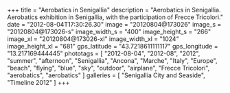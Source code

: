 +++
title = "Aerobatics in Senigallia"
description = "Aerobatics in Senigallia. Aerobatics exhibition in Senigallia, with the participation of Frecce Tricolori."
date = "2012-08-04T17:30:26.30"
image = "20120804@173026"
image_s = "20120804@173026-s"
image_width_s = "400"
image_height_s = "266"
image_xl = "20120804@173026-xl"
image_width_xl = "1024"
image_height_xl = "681"
gps_latitude = "43.7218611111117"
gps_longitude = "13.217169444445"
phototags = [ "2012-08-04", "2012-08", "2012", "summer", "afternoon", "Senigallia", "Ancona", "Marche", "Italy", "Europe", "beach", "flying", "blue", "sky", "outdoor", "airplane", "Frecce Tricolori", "aerobatics", "aerobatics" ]
galleries = [ "Senigallia City and Seaside", "Timeline 2012" ]
+++
